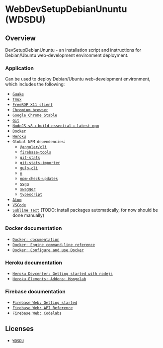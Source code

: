 # WebDevSetupDebianUnuntu (WDSDU)

## Overview

DevSetupDebianUnuntu - an installation script and instructions for Debian/Ubuntu web-development environment deployment.

### Application

Can be used to deploy Debian/Ubuntu web-development environment, which includes the following:

- [`Guake`](http://guake-project.org/)
- [`Tmux`](https://en.wikipedia.org/wiki/Tmux)
- [`FreeRDP X11 client`](https://github.com/FreeRDP/FreeRDP/tree/master/client/X11)
- [`Chromium browser`](https://www.chromium.org/)
- [`Google Chrome Stable`](https://www.google.com/chrome/index.html)
- [`Git`](https://git-scm.com/)
- [`NodeJS v8` + `build essential` + `latest npm`](https://nodejs.org/en/)
- [`Docker`](https://www.docker.com/)
- [`Heroku`](https://www.heroku.com/)
- `Global NPM dependencies`:
  - [`@angular/cli`](https://cli.angular.io/)
  - [`firebase-tools`](https://firebase.google.com/docs/cli/)
  - [`git-stats`](https://github.com/IonicaBizau/git-stats)
  - [`git-stats-importer`](https://github.com/IonicaBizau/git-stats-importer)
  - [`gulp-cli`](https://github.com/gulpjs/gulp-cli)
  - [`n`](https://github.com/tj/n)
  - [`npm-check-updates`](https://github.com/tjunnone/npm-check-updates)
  - [`svgo`](https://github.com/svg/svgo)
  - [`swagger`](https://swagger.io/)
  - [`typescript`](https://www.typescriptlang.org/)
- [`Atom`](https://atom.io/)
- [`VSCode`](https://code.visualstudio.com/)
- [`Sublime Text`](https://www.sublimetext.com/3) (TODO: install packages automatically, for now should be done manually)

### Docker documentation

* [`Docker: documentation`](https://docs.docker.com)
* [`Docker: Engine command-line reference`](https://docs.docker.com/engine/reference/commandline/docker/)
* [`Docker: Configure and use Docker`](https://docs.docker.com/engine/reference/commandline/docker/)

### Heroku documentation

* [`Heroku Devcenter: Getting started with nodejs`](https://devcenter.heroku.com/articles/getting-started-with-nodejs)
* [`Heroku Elements: Addons: Mongolab`](https://elements.heroku.com/addons/mongolab)

### Firebase documentation

* [`Firebase Web: Getting started`](https://firebase.google.com/docs/web/setup)
* [`Firebase Web: API Reference`](https://firebase.google.com/docs/reference/js/)
* [`Firebase Web: Codelabs`](https://codelabs.developers.google.com/codelabs/firebase-web/#0)

## Licenses

* [`WDSDU`](LICENSE)
